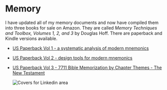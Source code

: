 # Memory

I have updated all of my memory documents and now have compiled them into three books for sale on Amazon. They are called *Memory Techniques and Toolbox, Volumes 1, 2, and 3* by Douglas Hoff. There are paperback and Kindle versions available.
- [US Paperback Vol 1 - a systematic analysis of modern mnemonics](https://www.amazon.com/dp/B0C2S7MHLY)
- [US Paperback Vol 2 - design tools for modern mnemonics](https://www.amazon.com/dp/B0C2SM3KG7)
- [US Paperback Vol 3 - 7711 Bible Memorization by Chapter Themes - The New Testament](https://www.amazon.com/dp/B0C8QBJZ8D)
  
  ![Covers for Linkedin area](https://github.com/dougs-repos/Memory/assets/4117090/a8edd692-911f-4ea0-9323-3843c7492585)
